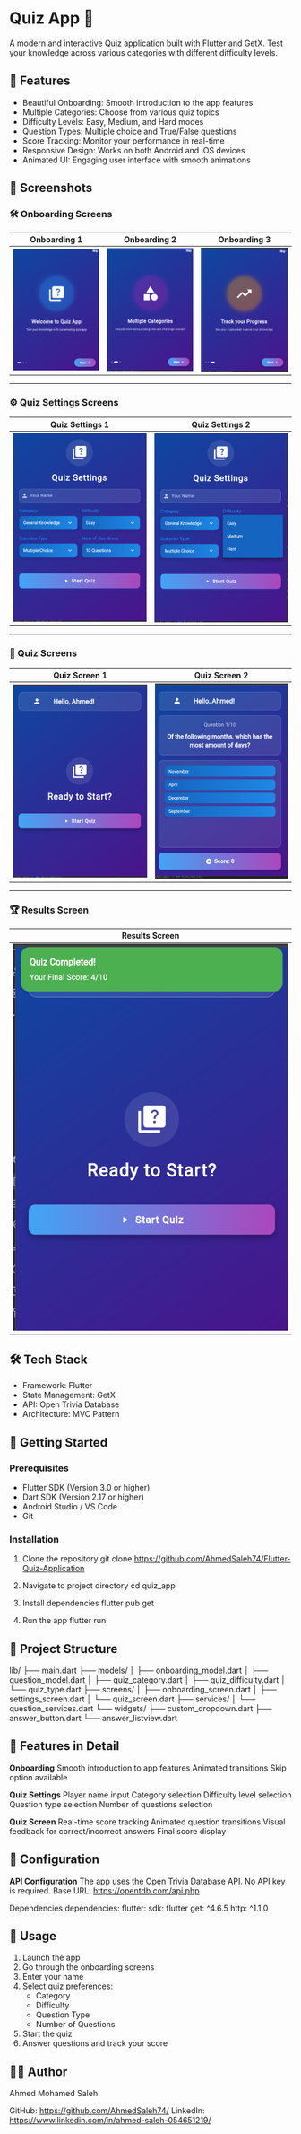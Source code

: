 # Quiz App 📱

A modern and interactive Quiz application built with Flutter and GetX. Test your knowledge across various categories with different difficulty levels.

## 🌟 Features

- Beautiful Onboarding: Smooth introduction to the app features
- Multiple Categories: Choose from various quiz topics
- Difficulty Levels: Easy, Medium, and Hard modes
- Question Types: Multiple choice and True/False questions
- Score Tracking: Monitor your performance in real-time
- Responsive Design: Works on both Android and iOS devices
- Animated UI: Engaging user interface with smooth animations

## 📸 Screenshots

### **🛠 Onboarding Screens**
| Onboarding 1 | Onboarding 2 | Onboarding 3 |  
|--------------|--------------|--------------|  
| ![Onboarding 1](assets/screenshots/onboarding1.png) | ![Onboarding 2](assets/screenshots/onboarding2.png) | ![Onboarding 3](assets/screenshots/onboarding3.png) |  

---

### **⚙️ Quiz Settings Screens**
| Quiz Settings 1 | Quiz Settings 2                                          |  
|-----------------|----------------------------------------------------------|  
| ![Quiz Settings 1](assets/screenshots/quiz_setting1.png) | ![Quiz Settings 2](assets/screenshots/quiz_setting2.png) |  

---

### **📝 Quiz Screens**
| Quiz Screen 1 | Quiz Screen 2                                         |  
|--------------|-------------------------------------------------------|  
| ![Quiz Screen 1](assets/screenshots/quiz_screen1.png) | ![Quiz Screen 2](assets/screenshots/quiz_screen2.png) |  

---

### **🏆 Results Screen**
| Results Screen                                   |  
|--------------------------------------------------|  
| ![Results Screen](assets/screenshots/result.png) |  


## 🛠️ Tech Stack

- Framework: Flutter
- State Management: GetX
- API: Open Trivia Database
- Architecture: MVC Pattern

## 🚀 Getting Started

### Prerequisites

- Flutter SDK (Version 3.0 or higher)
- Dart SDK (Version 2.17 or higher)
- Android Studio / VS Code
- Git

### Installation

1. Clone the repository
git clone https://github.com/AhmedSaleh74/Flutter-Quiz-Application

2. Navigate to project directory
cd quiz_app

3. Install dependencies
flutter pub get

4. Run the app
flutter run

## 📁 Project Structure

lib/
├── main.dart
├── models/
│   ├── onboarding_model.dart
│   ├── question_model.dart
│   ├── quiz_category.dart
│   ├── quiz_difficulty.dart
│   └── quiz_type.dart
├── screens/
│   ├── onboarding_screen.dart
│   ├── settings_screen.dart
│   └── quiz_screen.dart
├── services/
│   └── question_services.dart
└── widgets/
    ├── custom_dropdown.dart
    ├── answer_button.dart
    └── answer_listview.dart

## 🎯 Features in Detail

**Onboarding**
Smooth introduction to app features
Animated transitions
Skip option available

**Quiz Settings**
Player name input
Category selection
Difficulty level selection
Question type selection
Number of questions selection

**Quiz Screen**
Real-time score tracking
Animated question transitions
Visual feedback for correct/incorrect answers
Final score display

## 🔧 Configuration

**API Configuration**
The app uses the Open Trivia Database API. No API key is required.
Base URL: https://opentdb.com/api.php

Dependencies
dependencies:
  flutter:
    sdk: flutter
  get: ^4.6.5
  http: ^1.1.0


## 📝 Usage
1. Launch the app
2. Go through the onboarding screens
3. Enter your name
4. Select quiz preferences:
   - Category
   - Difficulty
   - Question Type
   - Number of Questions
5. Start the quiz
6. Answer questions and track your score


## 👨‍💻 Author
Ahmed Mohamed Saleh

GitHub: https://github.com/AhmedSaleh74/
LinkedIn: https://www.linkedin.com/in/ahmed-saleh-054651219/
